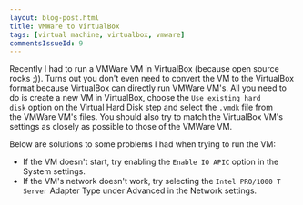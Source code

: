 ```yaml
---
layout: blog-post.html
title: VMWare to VirtualBox
tags: [virtual machine, virtualbox, vmware]
commentsIssueId: 9
---
```


Recently I had to run a VMWare VM in VirtualBox (because open source rocks ;)). Turns out you don't even need to convert the VM to the VirtualBox format because VirtualBox can directly run VMWare VM's. All you need to do is create a new VM in VirtualBox, choose the `Use existing hard disk` option on the Virtual Hard Disk step and select the `.vmdk` file from the VMWare VM's files. You should also try to match the VirtualBox VM's settings as closely as possible to those of the VMWare VM.

Below are solutions to some problems I had when trying to run the VM:

 * If the VM doesn't start, try enabling the `Enable IO APIC` option in the System settings.
 * If the VM's network doesn't work, try selecting the `Intel PRO/1000 T Server` Adapter Type under Advanced in the Network settings.
